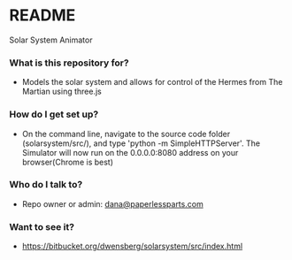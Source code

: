 # README #

Solar System Animator

### What is this repository for? ###

* Models the solar system and allows for control of the Hermes from The Martian using three.js

### How do I get set up? ###

* On the command line, navigate to the source code folder (solarsystem/src/), and type 'python -m SimpleHTTPServer'. The Simulator will now run on the 0.0.0.0:8080 address on your browser(Chrome is best)
    
### Who do I talk to? ###

* Repo owner or admin: dana@paperlessparts.com


### Want to see it? ###

* https://bitbucket.org/dwensberg/solarsystem/src/index.html
